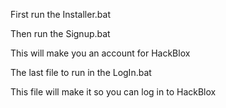 First run the Installer.bat

Then run the Signup.bat

This will make you an account for HackBlox

The last file to run in the LogIn.bat

This file will make it so you can log in to HackBlox
